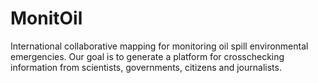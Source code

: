 # MonitOil
International collaborative mapping for monitoring oil spill environmental emergencies. Our goal is to generate a platform for crosschecking information from scientists, governments, citizens and journalists.
